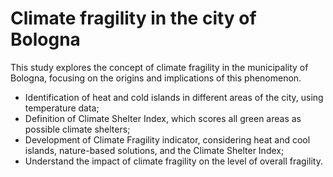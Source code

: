 # Climate fragility in the city of Bologna
This study explores the concept of climate fragility in the municipality of Bologna, focusing on the origins and implications of this phenomenon. 
- Identification of heat and cold islands in different areas of the city, using temperature data;
- Definition of Climate Shelter Index, which scores all green areas as possible climate shelters;
- Development of Climate Fragility indicator, considering heat and cool islands, nature-based solutions, and the Climate Shelter Index;
- Understand the impact of climate fragility on the level of overall fragility.
